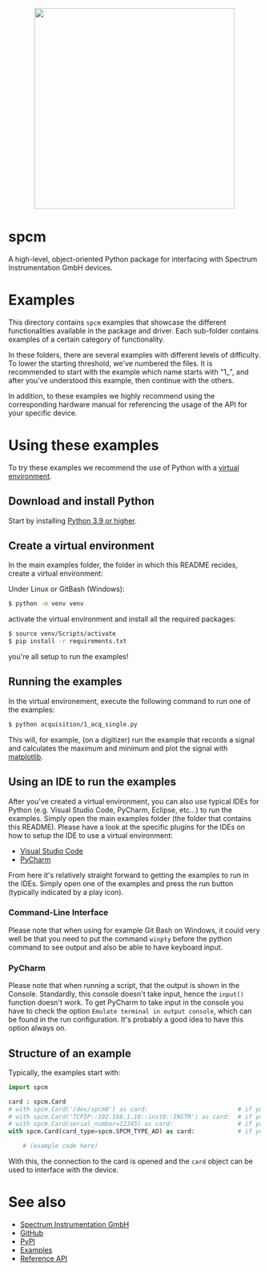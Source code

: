 <div style="margin-bottom: 20px; text-align: center">
<a href="https://spectrum-instrumentation.com">
    <img src="https://spectrum-instrumentation.com/img/logo-complete.png"  width=400 />
</a>
</div>

# spcm

A high-level, object-oriented Python package for interfacing with Spectrum Instrumentation GmbH devices.

# Examples

This directory contains `spcm` examples that showcase the different functionalities available in the package and driver. Each sub-folder contains examples of a certain category of functionality.

In these folders, there are several examples with different levels of difficulty. To lower the starting threshold, we've numbered the files. It is recommended to start with the example which name starts with "1_", and after you've understood this example, then continue with the others. 

In addition, to these examples we highly recommend using the corresponding hardware manual for referencing the usage of the API for your specific device.

# Using these examples

To try these examples we recommend the use of Python with a [virtual environment](https://docs.python.org/3/library/venv.html). 

## Download and install Python
Start by installing [Python 3.9 or higher](https://www.python.org/downloads/).

## Create a virtual environment
In the main examples folder, the folder in which this README recides, create a virtual environment:

Under Linux or GitBash (Windows):
```bash
$ python -m venv venv
```

activate the virtual environment and install all the required packages:
```bash
$ source venv/Scripts/activate
$ pip install -r requirements.txt
```

you're all setup to run the examples!

## Running the examples

In the virtual environement, execute the following command to run one of the examples:

```bash
$ python acquisition/1_acq_single.py
```

This will, for example, (on a digitizer) run the example that records a signal and calculates the maximum and minimum and plot the signal with [matplotlib](https://matplotlib.org/).

## Using an IDE to run the examples

After you've created a virtual environment, you can also use typical IDEs for Python (e.g. Visual Studio Code, PyCharm, Eclipse, etc...) to run the examples. Simply open the main examples folder (the folder that contains this README). Please have a look at the specific plugins for the IDEs on how to setup the IDE to use a virtual environment:
* [Visual Studio Code](https://code.visualstudio.com/docs/python/environments)
* [PyCharm](https://www.jetbrains.com/help/pycharm/creating-virtual-environment.html)

From here it's relatively straight forward to getting the examples to run in the IDEs. Simply open one of the examples and press the run button (typically indicated by a play icon).

### Command-Line Interface
Please note that when using for example Git Bash on Windows, it could very well be that you need to put the command `winpty` before the python command to see output and also be able to have keyboard input.

### PyCharm
Please note that when running a script, that the output is shown in the Console. Standardly, this console doesn't take input, hence the `input()` function doesn't work. To get PyCharm to take input in the console you have to check the option `Emulate terminal in output console`, which can be found in the run configuration. It's probably a good idea to have this option always on.

## Structure of an example

Typically, the examples start with:

```python
import spcm

card : spcm.Card
# with spcm.Card('/dev/spcm0') as card:                         # if you want to open a specific card
# with spcm.Card('TCPIP::192.168.1.10::inst0::INSTR') as card:  # if you want to open a remote card
# with spcm.Card(serial_number=12345) as card:                  # if you want to open a card by its serial number
with spcm.Card(card_type=spcm.SPCM_TYPE_AO) as card:            # if you want to open the first card of a specific type

    # (example code here)
```

With this, the connection to the card is opened and the `card` object can be used to interface with the device.

# See also

* [Spectrum Instrumentation GmbH](https://spectrum-instrumentation.com/)
* [GitHub](https://github.com/SpectrumInstrumentation/spcm)
* [PyPI](https://pypi.org/project/spcm/)
* [Examples](https://github.com/SpectrumInstrumentation/spcm/tree/master/src/examples)
* [Reference API](https://spectruminstrumentation.github.io/spcm/spcm.html)